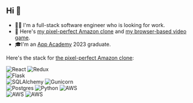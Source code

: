 ## Hi 👋

- 👨‍💻 I'm a full-stack software engineer who is looking for work.
- 💪 Here's [my pixel-perfect Amazon clone](https://mattkleinsmith.dev/) and [my browser-based video game](https://mattblock.io/).
- 🎓I'm an [App Academy](https://www.appacademy.io/) 2023 graduate.

Here's the stack for [the pixel-perfect Amazon clone](https://mattkleinsmith.dev/):

![React](https://img.shields.io/badge/react-%2320232a.svg?style=for-the-badge&logo=react&logoColor=%2361DAFB)
![Redux](https://img.shields.io/badge/redux-%23593d88.svg?style=for-the-badge&logo=redux&logoColor=white)
<br/>
![Flask](https://img.shields.io/badge/flask⠀⠀⠀⠀⠀⠀⠀⠀⠀⠀⠀⠀⠀⠀⠀⠀⠀⠀⠀⠀⠀⠀⠀⠀⠀-%23000000.svg?style=for-the-badge&logo=flask&logoColor=%23FFFFFF)
<br/>
![SQLAlchemy](https://img.shields.io/badge/sqlalchemy⠀⠀⠀⠀-424242?style=for-the-badge&logo=academia&logoColor=d71f00)
![Gunicorn](https://img.shields.io/badge/gunicorn⠀-%23FFFFFF.svg?style=for-the-badge&logo=gunicorn&logoColor=%23298629)
<br/>
![Postgres](https://img.shields.io/badge/postgres-%23316192.svg?style=for-the-badge&logo=postgresql&logoColor=white)
![Python](https://img.shields.io/badge/python⠀⠀⠀⠀⠀⠀⠀⠀⠀⠀-376c99?style=for-the-badge&logo=python&logoColor=f7d34b)
![AWS](https://img.shields.io/badge/AWS_CLOUDFRONT-%23232f3e.svg?style=for-the-badge&logo=amazonaws&logoColor=ec912d)
<br/>
![AWS](https://img.shields.io/badge/AMAZON_LINUX_2_(EC2_instance)⠀⠀⠀-%23232f3e.svg?style=for-the-badge&logo=amazonaws&logoColor=ec912d)
![AWS](https://img.shields.io/badge/AWS_S3⠀⠀⠀⠀⠀⠀⠀⠀⠀-%23232f3e.svg?style=for-the-badge&logo=amazonaws&logoColor=ec912d)
